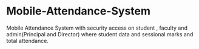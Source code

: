 # Mobile-Attendance-System
Mobile Attendance System with security access on student , faculty and admin(Principal and Director) where student data and sessional marks and total attendance.
